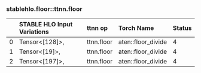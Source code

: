
### stablehlo.floor::ttnn.floor


||STABLE HLO Input Variations|ttnn op|Torch Name|Status|
| :--- | :--- | :--- | :--- | :--- |
|0|Tensor<[128]>,|ttnn.floor|aten::floor_divide|4|
|1|Tensor<[19]>,|ttnn.floor|aten::floor_divide|4|
|2|Tensor<[197]>,|ttnn.floor|aten::floor_divide|4|

